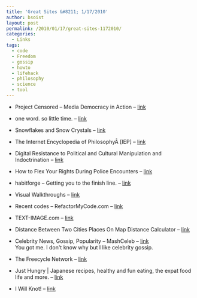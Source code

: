 ```yaml
---
title: 'Great Sites &#8211; 1/17/2010'
author: bsoist
layout: post
permalink: /2010/01/17/great-sites-1172010/
categories:
  - Links
tags:
  - code
  - Freedom
  - gossip
  - howto
  - lifehack
  - philosophy
  - science
  - tool
---
```

  * Project Censored &#8211; Media Democracy in Action &#8211; [link][1] 
  * one word. so little time. &#8211; [link][2] 
  * Snowflakes and Snow Crystals &#8211; [link][3] 
  * The Internet Encyclopedia of PhilosophyÂ [IEP] &#8211; [link][4] 
  * Digital Resistance to Political and Cultural Manipulation and Indoctrination &#8211; [link][5] 
  * How to Flex Your Rights During Police Encounters &#8211; [link][6] 
  * habitforge &#8211; Getting you to the finish line. &#8211; [link][7] 
  * Visual Walkthroughs &#8211; [link][8] 
  * Recent codes &#8211; RefactorMyCode.com &#8211; [link][9] 
  * TEXT-IMAGE.com &#8211; [link][10] 
  * Distance Between Two Cities Places On Map Distance Calculator &#8211; [link][11] 
  * Celebrity News, Gossip, Popularity &#8211; MashCeleb &#8211; [link][12]  
    You got me. I don't know why but I like celebrity gossip.  
    
  * The Freecycle Network &#8211; [link][13] 
  * Just Hungry | Japanese recipes, healthy and fun eating, the expat food life and more. &#8211; [link][14] 
  * I Will Knot! &#8211; [link][15]

 [1]: http://www.projectcensored.org/
 [2]: http://oneword.com/
 [3]: http://www.its.caltech.edu/~atomic/snowcrystals/
 [4]: http://www.iep.utm.edu/
 [5]: http://www.newevolution.org/gallery.php?piece=menu
 [6]: http://www.flexyourrights.org/
 [7]: http://habitforge.com/
 [8]: http://www.visualwalkthroughs.com/index.html
 [9]: http://refactormycode.com/
 [10]: http://www.text-image.com/
 [11]: http://www.distancefromto.net/
 [12]: http://www.mashceleb.com/
 [13]: http://www.freecycle.org/
 [14]: http://www.justhungry.com/
 [15]: http://www.iwillknot.com/